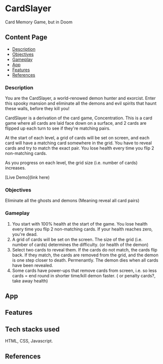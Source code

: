 # CardSlayer
Card Memory Game, but in Doom

## Content Page
  * [Description](#description)
  * [Objectives](#objectives)
  * [Gameplay](#gameplay)
  * [App](#app)
  * [Features](#features)
  * [References](#references)


### Description

You are the CardSlayer, a world-renowed demon hunter and exorcist. Enter this spooky mansion and eliminate all the demons and evil spirits that haunt these walls, before they kill you!

CardSlayer is a derivation of the card game, Concentration. This is a card game where all cards are laid face down on a surface, and 2 cards are flipped up each turn to see if they're matching pairs.

At the start of each level, a grid of cards will be set on screen, and each card will have a matching card somewhere in the grid. You have to reveal cards and try to match the exact pair. You lose health every time you flip 2 non-matching cards.

As you progress on each level, the grid size (i.e. number of cards) increases.

[Live Demo](link here)

### Objectives
Eliminate all the ghosts and demons (Meaning reveal all card pairs)

### Gameplay
1. You start with 100% health at the start of the game. You lose health every time you flip 2 non-matching cards. If your health reaches zero, you're dead.
2. A grid of cards will be set on the screen. The size of the grid (i.e. number of cards) determines the difficulty. (or health of the demon)
3. Select two cards to reveal them. If the cards do not match, the cards flip back. If they match, the cards are removed from the grid, and the demon is one step closer to death. Permenantly. The demon dies when all cards have been revealed.
4. Some cards have power-ups that remove cards from screen, i.e. so less cards = end round in shorter time/kill demon faster. ( or penalty cards?, take away health)

## App

## Features

## Tech stacks used
HTML, CSS, Javascript. 

## References


